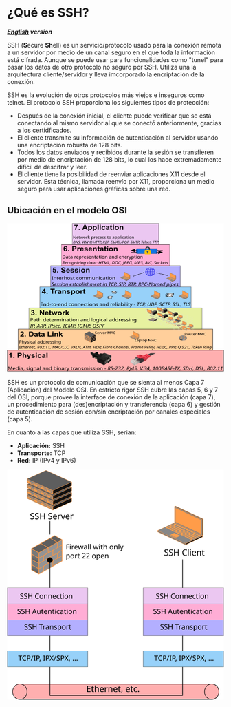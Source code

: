 # ¿Qué es SSH?
***[English](8_What_is_SSH.md) version***

SSH (**S**ecure **Sh**ell) es un servicio/protocolo usado para la conexión remota a un servidor por medio de un canal seguro en el que toda la información está cifrada. Aunque se puede usar para funcionalidades como "tunel" para pasar los datos de otro protocolo no seguro por SSH. Utiliza una la arquitectura cliente/servidor y lleva imcorporado la encriptación de la conexión.

SSH es la evolución de otros protocolos más viejos e inseguros como telnet. El protocolo SSH proporciona los siguientes tipos de protección:
- Después de la conexión inicial, el cliente puede verificar que se está conectando al mismo servidor al que se conectó anteriormente, gracias a los certidficados.
- El cliente transmite su información de autenticación al servidor usando una encriptación robusta de 128 bits.
- Todos los datos enviados y recibidos durante la sesión se transfieren por medio de encriptación de 128 bits, lo cual los hace extremadamente difícil de descifrar y leer.
- El cliente tiene la posibilidad de reenviar aplicaciones X11 desde el servidor. Esta técnica, llamada reenvío por X11, proporciona un medio seguro para usar aplicaciones gráficas sobre una red.

## Ubicación en el modelo OSI

![Capas del modelo OSI](OSI_Model.png)

SSH es un protocolo de comunicación que se sienta al menos Capa 7 (Aplicación) del Modelo OSI. En estricto rigor SSH cubre las capas 5, 6 y 7 del OSI, porque provee la interface de conexión de la aplicación (capa 7), un procedimiento para (des)encriptación y transferencia (capa 6) y gestión de autenticación de sesión con/sin encriptación por canales especiales (capa 5).

En cuanto a las capas que utiliza SSH, serian:
- **Aplicación:** SSH
- **Transporte:** TCP
- **Red:** IP (IPv4 y IPv6)

![Capas de SHH en el modelo OSI](SSH_LayersOSI.svg)

